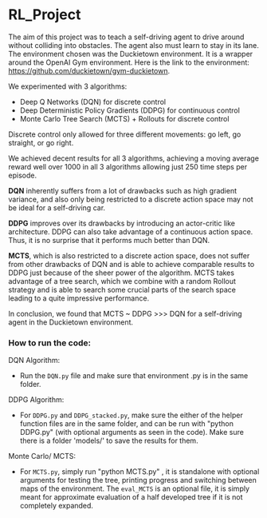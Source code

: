 # RL_Project

The aim of this project was to teach a self-driving agent to drive around without colliding into obstacles. The agent also must learn to stay in its lane. The environment chosen was the Duckietown environment. It is a wrapper around the OpenAI Gym environment. Here is the link to the environment: https://github.com/duckietown/gym-duckietown.

We experimented with 3 algorithms:
- Deep Q Networks (DQN) for discrete control
- Deep Deterministic Policy Gradients (DDPG) for continuous control
- Monte Carlo Tree Search (MCTS) + Rollouts for discrete control

Discrete control only allowed for three different movements: go left, go straight, or go right.

We achieved decent results for all 3 algorithms, achieving a moving average reward well over 1000 in all 3 algorithms allowing just 250 time steps per episode.

**DQN** inherently suffers from a lot of drawbacks such as high gradient variance, and also only being restricted to a discrete action space may not be ideal for a self-driving car.

**DDPG** improves over its drawbacks by introducing an actor-critic like architecture. DDPG can also take advantage of a continuous action space. Thus, it is no surprise that it performs much better than DQN.

**MCTS**, which is also restricted to a discrete action space, does not suffer from other drawbacks of DQN and is able to achieve comparable results to DDPG just because of the sheer power of the algorithm. MCTS takes advantage of a tree search, which we combine with a random Rollout strategy and is able to search some crucial parts of the search space leading to a quite impressive performance.

In conclusion, we found that MCTS ~ DDPG >>> DQN for a self-driving agent in the Duckietown environment.

### How to run the code:

DQN Algorithm:
- Run the `DQN.py` file and make sure that environment .py is in the same folder.

DDPG Algorithm:
- For `DDPG.py` and `DDPG_stacked.py`, make sure the either of the helper function files are in the same folder, and can be run with "python DDPG.py" (with optional arguments as seen in the code). Make sure there is a folder 'models/' to save the results for them.

Monte Carlo/ MCTS:
- For `MCTS.py`, simply run "python MCTS.py" , it is standalone with optional arguments for testing the tree, printing progress and switching between maps of the environment. The `eval_MCTS` is an optional file, it is simply meant for approximate evaluation of a half developed tree if it is not completely expanded.

